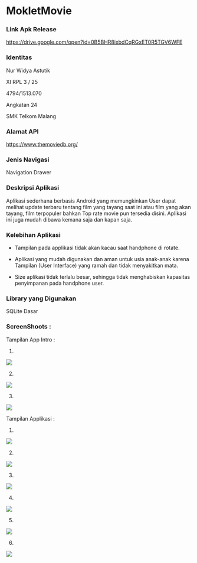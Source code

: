 # MokletMovie

### Link Apk Release

https://drive.google.com/open?id=0B5BHR8ixbdCqRGxET0R5TGV6WFE

### Identitas

Nur Widya Astutik

XI RPL 3 / 25

4794/1513.070

Angkatan 24

SMK Telkom Malang

### Alamat API

https://www.themoviedb.org/

### Jenis Navigasi

Navigation Drawer

### Deskripsi Aplikasi

Aplikasi sederhana berbasis Android yang memungkinkan User dapat melihat update terbaru tentang film yang tayang saat ini atau
film yang akan tayang, film terpopuler bahkan Top rate movie pun tersedia disini. Aplikasi ini juga mudah dibawa kemana saja dan
kapan saja. 

### Kelebihan Aplikasi

- Tampilan pada applikasi tidak akan kacau saat handphone di rotate.

- Aplikasi yang mudah digunakan dan aman untuk usia anak-anak karena Tampilan (User Interface) yang ramah dan tidak 
menyakitkan mata.

- Size aplikasi tidak terlalu besar, sehingga tidak menghabiskan kapasitas penyimpanan pada handphone user.

### Library yang Digunakan

SQLite Dasar

### ScreenShoots :

Tampilan App Intro :

1. 

<img src="https://github.com/nurwid28/MokletMovie/blob/master/mokmov3.png">

2.

<img src="https://github.com/nurwid28/MokletMovie/blob/master/mokmov5.png">

3.

<img src="https://github.com/nurwid28/MokletMovie/blob/master/mokmov4.png">

Tampilan Applikasi :

1. 

<img src="https://github.com/nurwid28/MokletMovie/blob/master/mokmov1.png">

 2.

<img src="https://github.com/nurwid28/MokletMovie/blob/master/mokmov2.png">

3.

<img src="https://github.com/nurwid28/MokletMovie/blob/master/mokmov6.png">

4. 

<img src="https://github.com/nurwid28/MokletMovie/blob/master/mokmov7.png">

5. 

<img src="https://github.com/nurwid28/MokletMovie/blob/master/mokmov8.png">

6. 

<img src="https://github.com/nurwid28/MokletMovie/blob/master/mokmov9.png">


